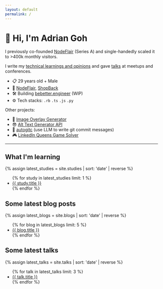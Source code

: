 ```yaml
---
layout: default
permalink: /
---
```


# 👋 Hi, I'm Adrian Goh

I previously co-founded [NodeFlair](https://nodeflair.com/) (Series A) and single-handedly scaled it to >400k monthly visitors.

I write my [technical learnings and opinions](/blog) and gave [talks](/talks) at meetups and conferences.

- 📋 29 years old + Male
- 🏢 [NodeFlair](https://nodeflair.com), [ShopBack](https://www.shopback.sg)
- 🛠️ Building [bebetter.engineer](https://bebetter.engineer) (WIP)
- ⚙️ Tech stacks: `.rb` `.ts` `.js` `.py` 

Other projects:
- 🎨 [Image Overlay Generator](https://image-overlay-generator.adriangohjw.com/)
- 😎 [Alt Text Generator API](https://github.com/adriangohjw/alt-text-generator)
- 💎 [autogitc](https://github.com/adriangohjw/autogitc) (use LLM to write git commit messages)
- 🎮 [LinkedIn Queens Game Solver](https://linkedin-queens-game-solver.adriangohjw.com/)

<hr>

## What I'm learning

{% assign latest_studies = site.studies | sort: 'date' | reverse %}
<ul>
  {% for study in latest_studies limit: 1 %}
    <li>
      <a href="{{ study.url }}">{{ study.title }}</a>
    </li>
  {% endfor %}
</ul>

## Some latest blog posts

{% assign latest_blogs = site.blogs | sort: 'date' | reverse %}
<ul>
  {% for blog in latest_blogs limit: 5 %}
    <li>
      <a href="{{ blog.url }}">{{ blog.title }}</a>
    </li>
  {% endfor %}
</ul>

## Some latest talks

{% assign latest_talks = site.talks | sort: 'date' | reverse %}
<ul>
  {% for talk in latest_talks limit: 3 %}
    <li>
      <a href="{{ talk.url }}">{{ talk.title }}</a>
    </li>
  {% endfor %}
</ul>
